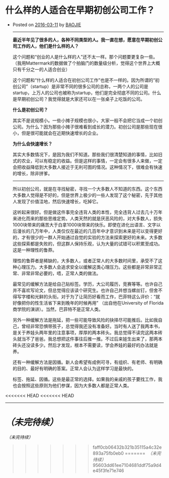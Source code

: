 # 什么样的人适合在早期初创公司工作？

* Posted on [2016-03-11](http://baojie.org/blog/2016/03/11/%e4%bb%80%e4%b9%88%e6%a0%b7%e7%9a%84%e4%ba%ba%e9%80%82%e5%90%88%e5%9c%a8%e6%97%a9%e6%9c%9f%e5%88%9d%e5%88%9b%e5%85%ac%e5%8f%b8%e5%b7%a5%e4%bd%9c%ef%bc%9f/) by [BAOJIE](http://baojie.org/blog/author/baojie/)

  ***

  **最近半年见了很多的人，各种不同类型的人。我一直在想，愿意在早期初创公司工作的人，他们是什么样的人？**

  ​	这个问题和“创业的人是什么样的人”还不太一样。那个问题要更复杂一些。（我用Mattermark的数据做了个拍脑门的数量级分析，觉得这个世界上大概只有千分之一的人适合创业）

  ​	这个问题和“什么样的人适合在初创公司工作”也是不一样的。因为所谓的“初创公司”（startup）是非常不同的很多公司的总称，一两个人的公司是startup，上万人的公司也被称为startup，他们是完全彻底不同的公司。什么是早期初创公司？我觉得就是大家还可以在一张桌子上吃饭的公司。

  **什么是初创公司？**

  ​	其实不是说规模小。一些小摊子规模也很小，大家一般不会把它当成一个初创公司。为什么？因为那些小摊子很难看到成长的潜力。初创公司是那些现在很小，但是很可能就会在近期快速增长的企业。

  **为什么会快速增长？**

  ​	其实大多数情况下，是因为我们不知道。那些我们很清楚知道的事情，比如旧式的农业，可以有稳定的收益。但是这样的事情，一定会有很多人来做，一定会把收益降低到大多数人接近于无利可图的情况。这种情况下，很难会有快速的增长，除非拼爹。

  ***

  ​	所以初创公司，就是在寻找秘密，寻找一个大多数人不知道的东西。这个东西大多数人觉得是不好的，但是世界上极少的一些人发现了这个秘密，先于其他人发现了价值洼地，然后快速增长，吃掉它。

  ​	这听起来很好。但是做这件事完全违背人类的本性，完全违背人过去几十万年来进化而来的那些思维定势。人类天然的就是厌恶风险的，对大多数人，损失1000块带来的痛苦大于白拿1000块带来的快乐。即使在进化出语言、文字以后漫长的几万年中，人类仅仅在最近的几百年中才意识到未来是可以变得更好的，才有很少的一群人开始通过自觉的实验的方法来探索更好的未来。大多数这些探索都是失败的，但这群人保持乐观，认为大量的试错可以积累至成功。这是一种理性的鲁莽。

  ​	理性的鲁莽者是稀缺的，大多数人，或者正常人的大多数时间里，承受不了这种心理压力。大多数人会追求安全以缓解这类心理压力。这些都是非常非常正常、非常非常必要的，唔，正常人类的做法。

  ​	最常见的缓解方法是给自己贴标签。学历，大公司履历，竞赛等等。也许自己并不喜欢写论文，但总觉得应该读个研究生。也许自己并想当螺丝钉，但舍不得写字楼和光鲜的头衔。对于为了让简历好看而工作，巴菲特这么评价：“就好像把你的性生活省下来到晚年的时候再用” （出自他在University of Florida商学院的演讲）。当然，巴菲特不是正常人类。

  ​	另外一种缓解方法是拖延，把一些可能导致风险的抉择尽可能推后。比如我自己，曾经非常恐惧带孩子，总觉得我还没有准备好。当时有人送了我两本书，是关于养娃头两年里的注意事项，厚厚的两本砖头。我总觉得不读完这两本砖头就当不了爸爸。我总想把这件事往后推一推。不过后来娃生出来了，那两本砖头还没读多少。然后才发现，根本不需要读，学会养娃的最好的办法就是养。

  ​	还有一种缓解方法是因循。新人会希望有成例可寻，有组织、有老师、有明确的目的、最好有明确的答案。正常人会认为这样学习是最快的。

  ​	标签、拖延、因循。这些是最正常的选择。如果我的亲戚的孩子要找工作，我也会按照这些原则为他们参谋，因为大多数人都是正常人类。

<<<<<<< HEAD
<<<<<<< HEAD
  ***

  *（未完待续）*
=======
  *（未完待续）*
>>>>>>> faff0cb06432b321b35115a4c32e893a75fb0eb0
=======
  *（未完待续）*
>>>>>>> 95603dd61ee7104681ddf75a9d4e45f3fe71e746
